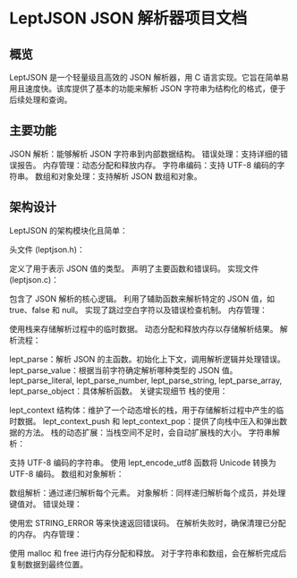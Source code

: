 # LeptJSON JSON 解析器项目文档
## 概览
LeptJSON 是一个轻量级且高效的 JSON 解析器，用 C 语言实现。它旨在简单易用且速度快。该库提供了基本的功能来解析 JSON 字符串为结构化的格式，便于后续处理和查询。

## 主要功能
JSON 解析：能够解析 JSON 字符串到内部数据结构。
错误处理：支持详细的错误报告。
内存管理：动态分配和释放内存。
字符串编码：支持 UTF-8 编码的字符串。
数组和对象处理：支持解析 JSON 数组和对象。
## 架构设计
LeptJSON 的架构模块化且简单：

头文件 (leptjson.h)：

定义了用于表示 JSON 值的类型。
声明了主要函数和错误码。
实现文件 (leptjson.c)：

包含了 JSON 解析的核心逻辑。
利用了辅助函数来解析特定的 JSON 值，如 true、false 和 null。
实现了跳过空白字符以及错误检查机制。
内存管理：

使用栈来存储解析过程中的临时数据。
动态分配和释放内存以存储解析结果。
解析流程：

lept_parse：解析 JSON 的主函数。初始化上下文，调用解析逻辑并处理错误。
lept_parse_value：根据当前字符确定解析哪种类型的 JSON 值。
lept_parse_literal, lept_parse_number, lept_parse_string, lept_parse_array, lept_parse_object：具体解析函数。
关键实现细节
栈的使用：

lept_context 结构体：维护了一个动态增长的栈，用于存储解析过程中产生的临时数据。
lept_context_push 和 lept_context_pop：提供了向栈中压入和弹出数据的方法。
栈的动态扩展：当栈空间不足时，会自动扩展栈的大小。
字符串解析：

支持 UTF-8 编码的字符串。
使用 lept_encode_utf8 函数将 Unicode 转换为 UTF-8 编码。
数组和对象解析：

数组解析：通过递归解析每个元素。
对象解析：同样递归解析每个成员，并处理键值对。
错误处理：

使用宏 STRING_ERROR 等来快速返回错误码。
在解析失败时，确保清理已分配的内存。
内存管理：

使用 malloc 和 free 进行内存分配和释放。
对于字符串和数组，会在解析完成后复制数据到最终位置。
